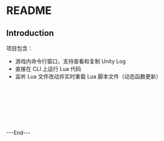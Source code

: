 # README



## Introduction

项目包含：
- 游戏内命令行窗口，支持查看和复制 Unity Log
- 直接在 CLI 上运行 Lua 代码
- 监听 Lua 文件改动并实时重载 Lua 脚本文件（动态函数更新）





















<br>
<br>
<br>
<br>
<br>
<br>

---End---
